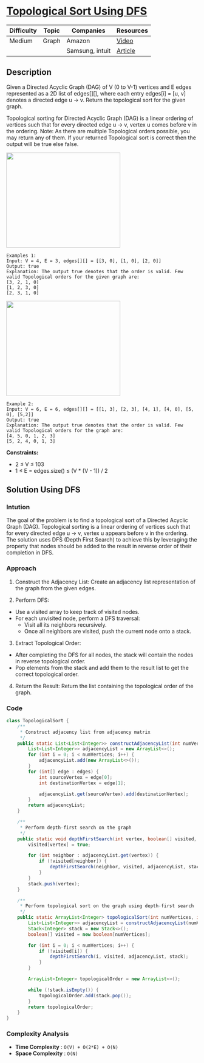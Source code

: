 # [Topological Sort Using DFS](https://www.geeksforgeeks.org/problems/topological-sort/1)

| Difficulty | Topic        | Companies           | Resources   |
| ---------- | ------------ | ------------------- | ----------- |
| Medium     | Graph        | Amazon              | [Video](https://youtu.be/5lZ0iJMrUMk?si=a15ixBdTJfR7ZonL)   |
|            |              | Samsung, intuit     | [Article](https://www.geeksforgeeks.org/topological-sorting/) |

## Description
Given a Directed Acyclic Graph (DAG) of V (0 to V-1) vertices and E edges represented as a 2D list of edges[][], where each entry edges[i] = [u, v] denotes a directed edge u -> v. Return the topological sort for the given graph.

Topological sorting for Directed Acyclic Graph (DAG) is a linear ordering of vertices such that for every directed edge u -> v, vertex u comes before v in the ordering.
Note: As there are multiple Topological orders possible, you may return any of them. If your returned Topological sort is correct then the output will be true else false.

<img src="https://media.geeksforgeeks.org/img-practice/prod/addEditProblem/700255/Web/Other/blobid0_1744196747.jpg" height=250 width=300>

```
Examples 1:
Input: V = 4, E = 3, edges[][] = [[3, 0], [1, 0], [2, 0]]
Output: true
Explanation: The output true denotes that the order is valid. Few valid Topological orders for the given graph are:
[3, 2, 1, 0]
[1, 2, 3, 0]
[2, 3, 1, 0]
```

<img src="https://media.geeksforgeeks.org/img-practice/prod/addEditProblem/700255/Web/Other/blobid1_1744196789.jpg" height=250 width=300>

```
Example 2:
Input: V = 6, E = 6, edges[][] = [[1, 3], [2, 3], [4, 1], [4, 0], [5, 0], [5,2]]
Output: true
Explanation: The output true denotes that the order is valid. Few valid Topological orders for the graph are:
[4, 5, 0, 1, 2, 3]
[5, 2, 4, 0, 1, 3]
```

**Constraints:**

- 2  ≤  V  ≤  103
- 1  ≤  E = edges.size()  ≤  (V * (V - 1)) / 2


## Solution Using DFS

### Intution
The goal of the problem is to find a topological sort of a Directed Acyclic Graph (DAG). Topological sorting is a linear ordering of vertices such that for every directed edge u -> v, vertex u appears before v in the ordering. The solution uses DFS (Depth First Search) to achieve this by leveraging the property that nodes should be added to the result in reverse order of their completion in DFS.

### Approach
1. Construct the Adjacency List: Create an adjacency list representation of the graph from the given edges.

2. Perform DFS:
* Use a visited array to keep track of visited nodes.
* For each unvisited node, perform a DFS traversal:
    * Visit all its neighbors recursively.
    * Once all neighbors are visited, push the current node onto a stack.

3. Extract Topological Order:
* After completing the DFS for all nodes, the stack will contain the nodes in reverse topological order.
* Pop elements from the stack and add them to the result list to get the correct topological order.

4. Return the Result: Return the list containing the topological order of the graph.
   
### Code
```java
class TopologicalSort {
    /**
     * Construct adjacency list from adjacency matrix
     */
    public static List<List<Integer>> constructAdjacencyList(int numVertices, int[][] edges) {
        List<List<Integer>> adjacencyList = new ArrayList<>();
        for (int i = 0; i < numVertices; i++) {
            adjacencyList.add(new ArrayList<>());
        }
        for (int[] edge : edges) {
            int sourceVertex = edge[0];
            int destinationVertex = edge[1];

            adjacencyList.get(sourceVertex).add(destinationVertex);
        }
        return adjacencyList;
    }

    /**
     * Perform depth-first search on the graph
     */
    public static void depthFirstSearch(int vertex, boolean[] visited, List<List<Integer>> adjacencyList, Stack<Integer> stack) {
        visited[vertex] = true;

        for (int neighbor : adjacencyList.get(vertex)) {
            if (!visited[neighbor]) {
                depthFirstSearch(neighbor, visited, adjacencyList, stack);
            }
        }
        stack.push(vertex);
    }

    /**
     * Perform topological sort on the graph using depth-first search
     */
    public static ArrayList<Integer> topologicalSort(int numVertices, int[][] edges) {
        List<List<Integer>> adjacencyList = constructAdjacencyList(numVertices, edges);
        Stack<Integer> stack = new Stack<>();
        boolean[] visited = new boolean[numVertices];

        for (int i = 0; i < numVertices; i++) {
            if (!visited[i]) {
                depthFirstSearch(i, visited, adjacencyList, stack);
            }
        }

        ArrayList<Integer> topologicalOrder = new ArrayList<>();

        while (!stack.isEmpty()) {
            topologicalOrder.add(stack.pop());
        }
        return topologicalOrder;
    }
}
```

### Complexity Analysis

- **Time Complexity** : `O(V) + O(2*E) + O(N)`
- **Space Complexity** : `O(N)`
